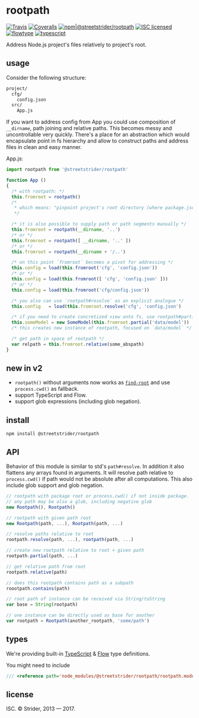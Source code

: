 # rootpath

[![Travis](https://img.shields.io/travis/StreetStrider/rootpath.svg?style=flat-square)](https://travis-ci.org/StreetStrider/rootpath)
[![Coveralls](https://img.shields.io/coveralls/StreetStrider/rootpath.svg?style=flat-square)](https://coveralls.io/github/StreetStrider/rootpath)
[![npm|@streetstrider/rootpath](http://img.shields.io/badge/npm-@streetstrider/rootpath-CB3837.svg?style=flat-square)](https://www.npmjs.org/package/@streetstrider/rootpath)
[![ISC licensed](http://img.shields.io/badge/license-ISC-brightgreen.svg?style=flat-square)](#license)
[![flowtype](http://img.shields.io/badge/flow-type-EBBF3A.svg?style=flat-square)](#types)
[![typescript](http://img.shields.io/badge/type-script-0074C1.svg?style=flat-square)](#types)

Address Node.js project's files relatively to project's root.

## usage
Consider the following structure:

```sh
project/
  cfg/
    config.json
  src/
    App.js
```

If you want to address config from App you could use composition of `__dirname`, path joining and relative paths. This becomes messy and uncontrollable very quickly. There's a place for an abstraction which would encapsulate point in fs hierarchy and allow to construct paths and address files in clean and easy manner.

App.js:
```js
import rootpath from '@streetstrider/rootpath'

function App ()
{
  /* with rootpath: */
  this.fromroot = rootpath()
  /*
   * which means: "pinpoint project's root directory (where package.json)."
   */

  /* it is also possible to supply path or path segments manually */
  this.fromroot = rootpath(__dirname, '..')
  /* or */
  this.fromroot = rootpath([ __dirname, '..' ])
  /* or */
  this.fromroot = rootpath(__dirname + '/..')

  /* on this point `fromroot` becomes a pivot for addressing */
  this.config = load(this.fromroot('cfg', 'config.json'))
  /* or */
  this.config = load(this.fromroot([ 'cfg', 'config.json' ]))
  /* or */
  this.config = load(this.fromroot('cfg/config.json'))

  /* you also can use `rootpath#resolve` as an explicit analogue */
  this.config   = load(this.fromroot.resolve('cfg', 'config.json')

  /* if you need to create concretized view onto fs, use rootpath#partial: */
  this.someModel = new SomeModel(this.fromroot.partial('data/model'))
  /* this creates new instance of rootpath, focused on `data/model` */

  /* get path in space of rootpath */
  var relpath = this.fromroot.relative(some_abspath)
}
```

## new in v2
* `rootpath()` without arguments now works as [`find-root`](https://www.npmjs.com/package/find-root) and use `process.cwd()` as fallback.
* support TypeScript and Flow.
* support glob expressions (including glob negation).

## install
```
npm install @streetstrider/rootpath
```

## API
Behavior of this module is similar to std's `path#resolve`. In addition it also flattens any arrays found in arguments. It will resolve path relative to `process.cwd()` if path would not be absolute after all computations. This also include glob support and glob negation.

```javascript
// rootpath with package root or process.cwd() if not inside package.
// any path may be also a glob, including negative glob
new Rootpath(), Rootpath()

// rootpath with given path root
new Rootpath(path, ...), Rootpath(path, ...)

// resolve paths relative to root
rootpath.resolve(path, ...), rootpath(path, ...)

// create new rootpath relative to root + given path
rootpath.partial(path, ...)

// get relative path from root
rootpath.relative(path)

// does this rootpath contains path as a subpath
roootpath.contains(path)

// root path of instance can be received via String/toString
var base = String(rootpath)

// one instance can be directly used as base for another
var rootpath = Rootpath(another_rootpath, 'some/path')
```

## types
We're providing built-in [TypeScript](http://typescriptlang.org/) & [Flow](https://flowtype.org/) type definitions.

You might need to include
```ts
/// <reference path='node_modules/@streetstrider/rootpath/rootpath.module.d.ts' />
```

## license
ISC. © Strider, 2013 — 2017.
